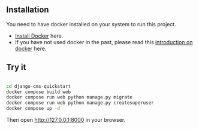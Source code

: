 

## Installation

You need to have docker installed on your system to run this project.

- [Install Docker](https://docs.docker.com/engine/install/) here.
- If you have not used docker in the past, please read this [introduction on docker](https://docs.docker.com/get-started/) here.

## Try it

```bash

cd django-cms-quickstart
docker compose build web
docker compose run web python manage.py migrate
docker compose run web python manage.py createsuperuser
docker compose up -d
```

Then open http://127.0.0.1:8000 in your browser.

